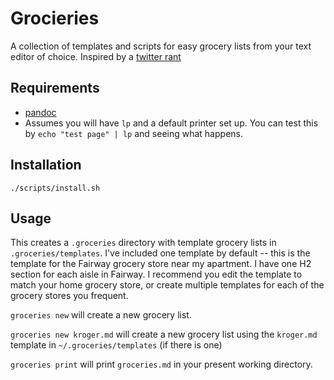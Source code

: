 # Grocieries

A collection of templates and scripts for easy grocery lists from your text editor of choice.
Inspired by a [twitter rant](https://twitter.com/agoX/status/1482132235729969154)

## Requirements

- [pandoc](https://pandoc.org/)
- Assumes you will have `lp` and a default printer set up. You can test this by `echo "test page" | lp` and seeing what happens.

## Installation

`./scripts/install.sh`

## Usage

This creates a `.groceries` directory with template grocery lists in `.groceries/templates`. 
I've included one template by default -- this is the template for the Fairway grocery store near my apartment. 
I have one H2 section for each aisle in Fairway. 
I recommend you edit the template to match your home grocery store, or create multiple templates for each of the grocery stores you frequent.

`groceries new` will create a new grocery list.

`groceries new kroger.md` will create a new grocery list using the `kroger.md` template in `~/.groceries/templates` (if there is one)

`groceries print` will print `groceries.md` in your present working directory.

